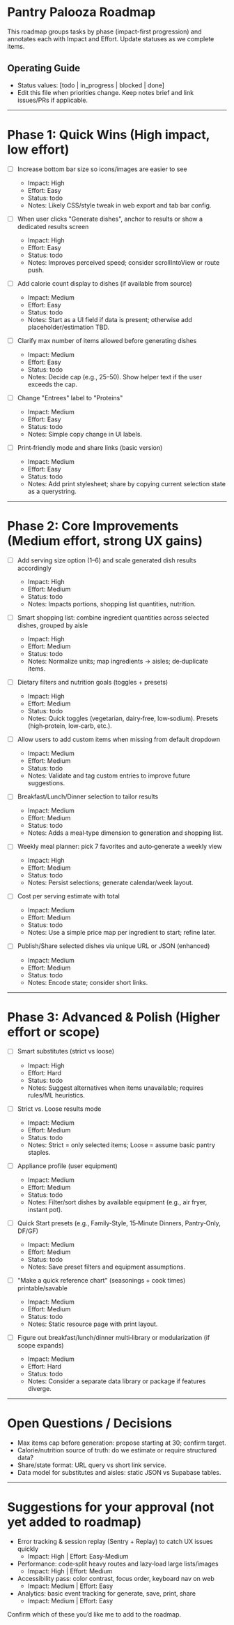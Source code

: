 # Pantry Palooza Roadmap

This roadmap groups tasks by phase (impact-first progression) and annotates each with Impact and Effort. Update statuses as we complete items.

## Operating Guide
- Status values: [todo | in_progress | blocked | done]
- Edit this file when priorities change. Keep notes brief and link issues/PRs if applicable.

---

# Phase 1: Quick Wins (High impact, low effort)
- [ ] Increase bottom bar size so icons/images are easier to see
  - Impact: High
  - Effort: Easy
  - Status: todo
  - Notes: Likely CSS/style tweak in web export and tab bar config.

- [ ] When user clicks "Generate dishes", anchor to results or show a dedicated results screen
  - Impact: High
  - Effort: Easy
  - Status: todo
  - Notes: Improves perceived speed; consider scrollIntoView or route push.

- [ ] Add calorie count display to dishes (if available from source)
  - Impact: Medium
  - Effort: Easy
  - Status: todo
  - Notes: Start as a UI field if data is present; otherwise add placeholder/estimation TBD.

- [ ] Clarify max number of items allowed before generating dishes
  - Impact: Medium
  - Effort: Easy
  - Status: todo
  - Notes: Decide cap (e.g., 25–50). Show helper text if the user exceeds the cap.

- [ ] Change "Entrees" label to "Proteins"
  - Impact: Medium
  - Effort: Easy
  - Status: todo
  - Notes: Simple copy change in UI labels.

- [ ] Print‑friendly mode and share links (basic version)
  - Impact: Medium
  - Effort: Easy
  - Status: todo
  - Notes: Add print stylesheet; share by copying current selection state as a querystring.

---

# Phase 2: Core Improvements (Medium effort, strong UX gains)
- [ ] Add serving size option (1–6) and scale generated dish results accordingly
  - Impact: High
  - Effort: Medium
  - Status: todo
  - Notes: Impacts portions, shopping list quantities, nutrition.

- [ ] Smart shopping list: combine ingredient quantities across selected dishes, grouped by aisle
  - Impact: High
  - Effort: Medium
  - Status: todo
  - Notes: Normalize units; map ingredients → aisles; de‑duplicate items.

- [ ] Dietary filters and nutrition goals (toggles + presets)
  - Impact: High
  - Effort: Medium
  - Status: todo
  - Notes: Quick toggles (vegetarian, dairy‑free, low‑sodium). Presets (high‑protein, low‑carb, etc.).

- [ ] Allow users to add custom items when missing from default dropdown
  - Impact: Medium
  - Effort: Medium
  - Status: todo
  - Notes: Validate and tag custom entries to improve future suggestions.

- [ ] Breakfast/Lunch/Dinner selection to tailor results
  - Impact: Medium
  - Effort: Medium
  - Status: todo
  - Notes: Adds a meal‑type dimension to generation and shopping list.

- [ ] Weekly meal planner: pick 7 favorites and auto‑generate a weekly view
  - Impact: High
  - Effort: Medium
  - Status: todo
  - Notes: Persist selections; generate calendar/week layout.

- [ ] Cost per serving estimate with total
  - Impact: Medium
  - Effort: Medium
  - Status: todo
  - Notes: Use a simple price map per ingredient to start; refine later.

- [ ] Publish/Share selected dishes via unique URL or JSON (enhanced)
  - Impact: Medium
  - Effort: Medium
  - Status: todo
  - Notes: Encode state; consider short links.

---

# Phase 3: Advanced & Polish (Higher effort or scope)
- [ ] Smart substitutes (strict vs loose)
  - Impact: High
  - Effort: Hard
  - Status: todo
  - Notes: Suggest alternatives when items unavailable; requires rules/ML heuristics.

- [ ] Strict vs. Loose results mode
  - Impact: Medium
  - Effort: Medium
  - Status: todo
  - Notes: Strict = only selected items; Loose = assume basic pantry staples.

- [ ] Appliance profile (user equipment)
  - Impact: Medium
  - Effort: Medium
  - Status: todo
  - Notes: Filter/sort dishes by available equipment (e.g., air fryer, instant pot).

- [ ] Quick Start presets (e.g., Family‑Style, 15‑Minute Dinners, Pantry‑Only, DF/GF)
  - Impact: Medium
  - Effort: Medium
  - Status: todo
  - Notes: Save preset filters and equipment assumptions.

- [ ] "Make a quick reference chart" (seasonings + cook times) printable/savable
  - Impact: Medium
  - Effort: Medium
  - Status: todo
  - Notes: Static resource page with print layout.

- [ ] Figure out breakfast/lunch/dinner multi‑library or modularization (if scope expands)
  - Impact: Medium
  - Effort: Hard
  - Status: todo
  - Notes: Consider a separate data library or package if features diverge.

---

# Open Questions / Decisions
- Max items cap before generation: propose starting at 30; confirm target.
- Calorie/nutrition source of truth: do we estimate or require structured data?
- Share/state format: URL query vs short link service.
- Data model for substitutes and aisles: static JSON vs Supabase tables.

---

# Suggestions for your approval (not yet added to roadmap)
- Error tracking & session replay (Sentry + Replay) to catch UX issues quickly
  - Impact: High | Effort: Easy‑Medium
- Performance: code‑split heavy routes and lazy‑load large lists/images
  - Impact: High | Effort: Medium
- Accessibility pass: color contrast, focus order, keyboard nav on web
  - Impact: Medium | Effort: Easy
- Analytics: basic event tracking for generate, save, print, share
  - Impact: Medium | Effort: Easy

Confirm which of these you’d like me to add to the roadmap.

